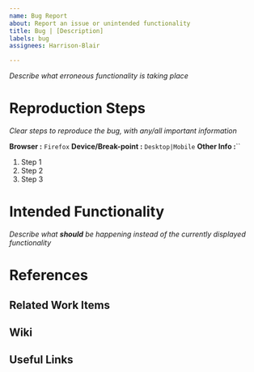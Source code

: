 ```yaml
---
name: Bug Report
about: Report an issue or unintended functionality
title: Bug | [Description]
labels: bug
assignees: Harrison-Blair

---
```


*Describe what erroneous functionality is taking place*

# Reproduction Steps
*Clear steps to reproduce the bug, with any/all important information*

**Browser :** `Firefox`
**Device/Break-point :** `Desktop|Mobile`
**Other Info :**``

1. Step 1
2. Step 2
3. Step 3

# Intended Functionality
*Describe what* ***should*** *be happening instead of the currently displayed functionality*


# References
## Related Work Items

## Wiki

## Useful Links
